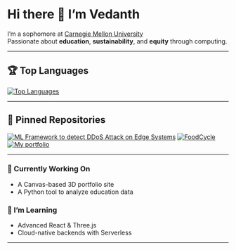 # Hi there 👋 I’m Vedanth

I’m a sophomore at [Carnegie Mellon University](https://www.cs.cmu.edu)  
Passionate about **education**, **sustainability**, and **equity** through computing.

---
## 🏆 Top Languages

[![Top Languages](https://github-readme-stats.vercel.app/api/top-langs/?username=VedanthR5&layout=compact&langs_count=8&theme=tokyonight)](https://github.com/VedanthR5)

---

## 📌 Pinned Repositories

<p align="left">
  <a href="https://github.com/VedanthR5/A-Novel-Deep-Learning-Solution-to-detect-DDoS-attacks-using-Neural-Networks"><img src="https://github-readme-stats.vercel.app/api/pin/?username=VedanthR5&repo=your-first-project&theme=tokyonight" alt=" ML Framework to detect DDoS Attack on Edge Systems" /></a>
  <a href="https://github.com/VedanthR5/FoodCycle"><img src="https://github-readme-stats.vercel.app/api/pin/?username=VedanthR5&repo=another-repo&theme=tokyonight" alt="FoodCycle" /></a>
  <a href="https://github.com/VedanthR5/portfolio"><img src="https://github-readme-stats.vercel.app/api/pin/?username=VedanthR5&repo=yet-another-repo&theme=tokyonight" alt="My portfolio" /></a>
</p>

---

### 🔭 Currently Working On  
- A Canvas-based 3D portfolio site  
- A Python tool to analyze education data  

### 🌱 I’m Learning  
- Advanced React & Three.js  
- Cloud-native backends with Serverless  
---
